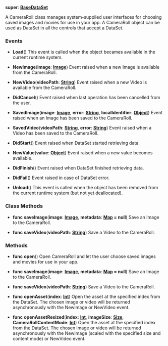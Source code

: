 **super**: **[BaseDataSet](BaseDataSet.md)**

A CameraRoll class manages system-supplied user interfaces for choosing saved images and movies for use in your app. A CameraRoll object can be used as DataSet in all the controls that accept a DataSet.

### Events

* **Load**()
This event is called when the object becames available in the current runtime system.

* **NewImage**(**image**: **[Image](Image.md)**)
Event raised when a new Image is available from the CameraRoll.

* **NewVideo**(**videoPath**: **[String](../gravity/types.md)**)
Event raised when a new Video is available from the CameraRoll.

* **DidCancel**()
Event raised when last operation has been cancelled from the user.

* **SavedImage**(**image**: **[Image](Image.md)**, **error**: **[String](../gravity/types.md)**, **localIdentifier**: **[Object](../gravity/types.md)**)
Event raised when an Image has been saved to the CameraRoll.

* **SavedVideo**(**videoPath**: **[String](../gravity/types.md)**, **error**: **[String](../gravity/types.md)**)
Event raised when a Video has been saved to the CameraRoll.

* **DidStart**()
Event raised when DataSet started retrieving data.

* **NewValue**(**value**: **[Object](../gravity/types.md)**)
Event raised when a new value becomes available.

* **DidFinish**()
Event raised when DataSet finished retrieving data.

* **DidFail**()
Event raised in case of DataSet error.

* **Unload**()
This event is called when the object has been removed from the current runtime system (but not yet deallocated).



### Class Methods

* **func** **saveImage**(**image**: **[Image](Image.md)**, **metadata**: **[Map](../gravity/map.md) = null**)
Save an Image to the CameraRoll.

* **func** **saveVideo**(**videoPath**: **[String](../gravity/types.md)**)
Save a Video to the CameraRoll.



### Methods

* **func** **open**()
Open CameraRoll and let the user choose saved images and movies for use in your app.

* **func** **saveImage**(**image**: **[Image](Image.md)**, **metadata**: **[Map](../gravity/map.md) = null**)
Save an Image to the CameraRoll.

* **func** **saveVideo**(**videoPath**: **[String](../gravity/types.md)**)
Save a Video to the CameraRoll.

* **func** **openAsset**(**index**: **[Int](../gravity/types.md)**)
Open the asset at the specified index from the DataSet. The chosen image or video will be returned asynchronously with the NewImage or NewVideo event.

* **func** **openAssetResized**(**index**: **[Int](../gravity/types.md)**, **imageSize**: **[Size](Size.md)**, **CameraRollContentMode**: **[Int](../gravity/types.md)**)
Open the asset at the specified index from the DataSet. The chosen image or video will be returned asynchronously with the NewImage (scaled with the specified size and content mode) or NewVideo event.





